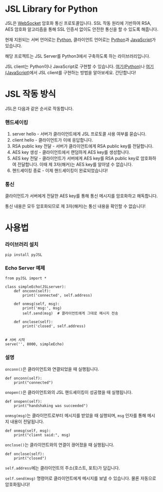 # JSL Library for Python
JSL은 [WebSocket](https://ko.wikipedia.org/wiki/%EC%9B%B9%EC%86%8C%EC%BC%93) 암호화 통신 프로토콜입니다.
SSL 작동 원리에 기반하여 RSA, AES 암호화 알고리즘을 통해 SSL 인증서 없이도 안전한 통신을 할 수 있도록 해줍니다.

현재 지원되는 서버 언어로는 [Python](python.org), 클라이언트 언어로는 [Python](python.org)과 [JavaScript](https://ko.wikipedia.org/wiki/%EC%9E%90%EB%B0%94%EC%8A%A4%ED%81%AC%EB%A6%BD%ED%8A%B8)가 있습니다.

해당 프로젝트는 JSL Server를 Python3에서 구축하도록 하는 라이브러리입니다.

JSL client는 Python이나 JavaScript로 구현할 수 있습니다. [여기(Python)](https://github.com/2runo/JSLclient-py)나 [여기(JavaScript)](https://github.com/2runo/JSLclient-js)에서 JSL client를 구현하는 방법을 알아보세요. 간단합니다!

# JSL 작동 방식
JSL은 다음과 같은 순서로 작동합니다.
### 핸드셰이킹
1. server hello - 서버가 클라이언트에게 JSL 프로토콜 사용 여부를 묻습니다.
2. client hello - 클라이언트가 이에 응답합니다.
3. RSA public key 전달 - 서버가 클라이언트에게 RSA public key를 전달합니다.
4. AES key 생성 - 클라이언트에서 랜덤하게 AES key를 생성합니다.
5. AES key 전달 - 클라이언트가 서버에게 AES key를 RSA public key로 암호화하여 전달합니다. 이때 제 3자(해커)는 AES key를 알아낼 수 없습니다.
6. 핸드셰이킹 종료 - 이제 핸드셰이킹이 완료되었습니다!
### 통신
클라이언트가 서버에게 전달한 AES key를 통해 통신 메시지를 암호화하고 해독합니다.

통신 내용은 모두 암호화되므로 제 3자(해커)는 통신 내용을 확인할 수 없습니다!

# 사용법

### 라이브러리 설치
```
pip install pyJSL
```

### Echo Server 예제
```python3
from pyJSL import *

class simpleEcho(JSLserver):
    def onconn(self):
        print('connected', self.address)

    def onmsg(self, msg):
        print('msg:', msg)
        self.send(msg)  # 클라이언트에게 그대로 메시지 전송

    def onclose(self):
        print('closed', self.address)


# 서버 시작
serve('', 8000, simpleEcho)
```

### 설명
`onconn()`은 클라이언트와 연결되었을 때 실행됩니다.
```python3
def onconn(self):
    print("connected")
```
`onopen()`은 클라이언트와의 JSL 핸드셰이킹이 성공했을 때 실행됩니다.
```python3
def onopen(self):
    print("handshaking was succeeded")
```
`onmsg(msg)`는 클라이언트로부터 메시지를 받았을 때 실행되며, `msg` 인자를 통해 메시지 내용이 전달됩니다.
```python3
def onmsg(self, msg):
    print("client said:", msg)
```
`onclose()`는 클라이언트와의 연결이 끊어졌을 때 실행됩니다.
```python3
def onclose(self):
    print("closed")
```
`self.address`에는 클라이언트의 주소(호스트, 포트)가 담깁니다.

`self.send(msg)` 명령어로 클라이언트에게 메시지를 보낼 수 있습니다. 물론 자동으로 암호화됩니다!
